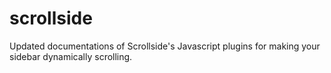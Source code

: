 # scrollside
Updated documentations of Scrollside's Javascript plugins for making your sidebar dynamically scrolling.
